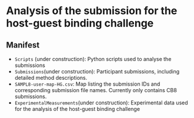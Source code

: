 # Analysis of the submission for the host-guest binding challenge

## Manifest

- `Scripts` (under construction): Python scripts used to analyse the submissions
- `Submissions`(under construction): Participant submissions, including detailed method descriptions.
- `SAMPL8-user-map-HG.csv`: Map listing the submission IDs and corresponding submission file names. Currently only contains CB8 submissions.
- `ExperimentalMeasurements`(under construction): Experimental data used for the analysis of the host-guest binding challenge 
